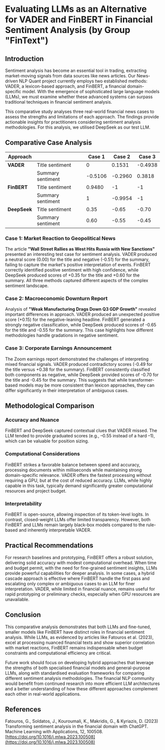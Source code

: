 # Evaluating LLMs as an Alternative for VADER and FinBERT in Financial Sentiment Analysis (by Group "FinText")

## Introduction

Sentiment analysis has become an essential tool in trading, extracting market-moving signals from data sources like news articles. Our News-driven NLP Quant project currently employs two established methods: VADER, a lexicon-based approach, and FinBERT, a financial domain-specific model. With the emergence of sophisticated large language models (LLMs), we must examine whether these advanced systems can surpass traditional techniques in financial sentiment analysis.

This comparative study analyses three real-world financial news cases to assess the strengths and limitations of each approach. The findings provide actionable insights for practitioners considering sentiment analysis methodologies. For this analysis, we utilised DeepSeek as our test LLM.

## Comparative Case Analysis

| Approach    |                | Case 1   | Case 2   | Case 3   |
|-------------|----------------|----------|----------|----------|
| **VADER**   | Title sentiment    | 0        | 0.1531   | -0.4938  |
|             | Summary sentiment  | -0.5106  | -0.2960  | 0.3818   |
| **FinBERT** | Title sentiment    | 0.9480   | -1       | -1       |
|             | Summary sentiment  | 1        | -0.9954  | -1       |
| **DeepSeek**| Title sentiment    | 0.35     | -0.65    | -0.70    |
|             | Summary sentiment  | 0.60     | -0.55    | -0.45    |

### Case 1: Market Reaction to Geopolitical News

The article **"Wall Street Rallies as West Hits Russia with New Sanctions"** presented an interesting test case for sentiment analysis. VADER produced a neutral score (0.00) for the title and negative (-0.51) for the summary, failing to capture the market's positive interpretation of events. FinBERT correctly identified positive sentiment with high confidence, while DeepSeek produced scores of +0.35 for the title and +0.60 for the summary. All three methods captured different aspects of the complex sentiment landscape.

### Case 2: Macroeconomic Downturn Report

Analysis of **"Weak Manufacturing Drags Down Q3 GDP Growth"** revealed important differences in approach. VADER produced an unexpected positive score (+0.15) for the negative-leaning headline. FinBERT generated a strongly negative classification, while DeepSeek produced scores of -0.65 for the title and -0.55 for the summary. This case highlights how different methodologies handle gradations in negative sentiment.

### Case 3: Corporate Earnings Announcement

The Zoom earnings report demonstrated the challenges of interpreting mixed financial signals. VADER produced contradictory scores (-0.49 for the title versus +0.38 for the summary). FinBERT consistently classified both components as negative, while DeepSeek provided scores of -0.70 for the title and -0.45 for the summary. This suggests that while transformer-based models may be more consistent than lexicon approaches, they can differ significantly in their interpretation of ambiguous cases.

## Methodological Comparison

### Accuracy and Nuance

FinBERT and DeepSeek captured contextual clues that VADER missed. The LLM tended to provide graduated scores (e.g., –0.55 instead of a hard –1), which can be valuable for position sizing.

### Computational Considerations

FinBERT strikes a favorable balance between speed and accuracy, processing documents within milliseconds while maintaining strong domain-specific relevance. VADER offers the fastest processing without requiring a GPU, but at the cost of reduced accuracy. LLMs, while highly capable in this task, typically demand significantly greater computational resources and project budget.

### Interpretability

FinBERT is open-source, allowing inspection of its token-level logits. In contrast, closed-weight LLMs offer limited transparency. However, both FinBERT and LLMs remain largely black-box models compared to the rule-based and inherently interpretable VADER.

## Practical Recommendations

For research baselines and prototyping, FinBERT offers a robust solution, delivering solid accuracy with modest computational overhead. When time and budget permit, with the need for fine-grained sentiment insights, LLMs provide powerful capabilities for deeper analysis. In some cases, a hybrid cascade approach is effective where FinBERT handle the first pass and escalating only complex or ambiguous cases to an LLM for finer interpretation. VADER, while limited in financial nuance, remains useful for rapid prototyping or preliminary checks, especially when GPU resources are unavailable.

## Conclusion

This comparative analysis demonstrates that both LLMs and fine-tuned, smaller models like FinBERT have distinct roles in financial sentiment analysis. While LLMs, as evidenced by articles like Fatouros et al. (2023), excel at processing nuanced financial texts and show superior correlation with market reactions, FinBERT remains indispensable when budget constraints and computational efficiency are critical.

Future work should focus on developing hybrid approaches that leverage the strengths of both specialised financial models and general-purpose LLMs, along with standardised evaluation frameworks for comparing different sentiment analysis methodologies. The financial NLP community would benefit from continued research into more efficient LLM architectures and a better understanding of how these different approaches complement each other in real-world applications.

## References

Fatouros, G., Soldatos, J., Kouroumali, K., Makridis, G., & Kyriazis, D. (2023)  
Transforming sentiment analysis in the financial domain with ChatGPT.  
Machine Learning with Applications, 12, 100508. [https://doi.org/10.1016/j.mlwa.2023.100508](https://doi.org/10.1016/j.mlwa.2023.100508)
